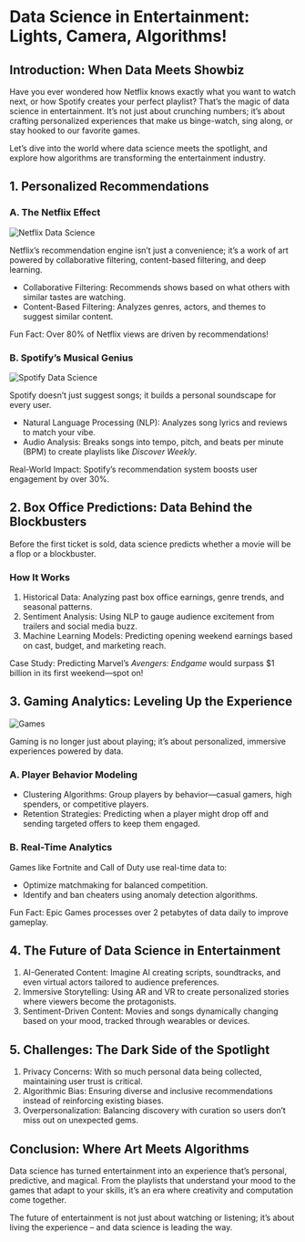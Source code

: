 # Data Science in Entertainment: Lights, Camera, Algorithms!

## Introduction: When Data Meets Showbiz  

Have you ever wondered how Netflix knows exactly what you want to watch next, or how Spotify creates your perfect playlist? That’s the magic of data science in entertainment. It’s not just about crunching numbers; it’s about crafting personalized experiences that make us binge-watch, sing along, or stay hooked to our favorite games.  

Let’s dive into the world where data science meets the spotlight, and explore how algorithms are transforming the entertainment industry.


## 1. Personalized Recommendations

### A. The Netflix Effect 

![Netflix Data Science](../../images/blogs/data_science_netflix.png)

Netflix’s recommendation engine isn’t just a convenience; it’s a work of art powered by collaborative filtering, content-based filtering, and deep learning.  
- Collaborative Filtering: Recommends shows based on what others with similar tastes are watching.  
- Content-Based Filtering: Analyzes genres, actors, and themes to suggest similar content.  

Fun Fact: Over 80% of Netflix views are driven by recommendations!  



### B. Spotify’s Musical Genius

![Spotify Data Science](../../images/blogs/ds_spotify.png)

Spotify doesn’t just suggest songs; it builds a personal soundscape for every user.  
- Natural Language Processing (NLP): Analyzes song lyrics and reviews to match your vibe.  
- Audio Analysis: Breaks songs into tempo, pitch, and beats per minute (BPM) to create playlists like *Discover Weekly*.  

Real-World Impact: Spotify’s recommendation system boosts user engagement by over 30%.



## 2. Box Office Predictions: Data Behind the Blockbusters

Before the first ticket is sold, data science predicts whether a movie will be a flop or a blockbuster.  

### How It Works  
1. Historical Data: Analyzing past box office earnings, genre trends, and seasonal patterns.  
2. Sentiment Analysis: Using NLP to gauge audience excitement from trailers and social media buzz.  
3. Machine Learning Models: Predicting opening weekend earnings based on cast, budget, and marketing reach.  

Case Study: Predicting Marvel’s *Avengers: Endgame* would surpass $1 billion in its first weekend—spot on!



## 3. Gaming Analytics: Leveling Up the Experience 

![Games](../../images/blogs/ds_games.png)

Gaming is no longer just about playing; it’s about personalized, immersive experiences powered by data.  

### A. Player Behavior Modeling

- Clustering Algorithms: Group players by behavior—casual gamers, high spenders, or competitive players.  
- Retention Strategies: Predicting when a player might drop off and sending targeted offers to keep them engaged.  



### B. Real-Time Analytics 

Games like Fortnite and Call of Duty use real-time data to:  
- Optimize matchmaking for balanced competition.  
- Identify and ban cheaters using anomaly detection algorithms.  

Fun Fact: Epic Games processes over 2 petabytes of data daily to improve gameplay.  



## 4. The Future of Data Science in Entertainment  

1. AI-Generated Content: Imagine AI creating scripts, soundtracks, and even virtual actors tailored to audience preferences.  
2. Immersive Storytelling: Using AR and VR to create personalized stories where viewers become the protagonists.  
3. Sentiment-Driven Content: Movies and songs dynamically changing based on your mood, tracked through wearables or devices.  


## 5. Challenges: The Dark Side of the Spotlight  

1. Privacy Concerns: With so much personal data being collected, maintaining user trust is critical.  
2. Algorithmic Bias: Ensuring diverse and inclusive recommendations instead of reinforcing existing biases.  
3. Overpersonalization: Balancing discovery with curation so users don’t miss out on unexpected gems.


## Conclusion: Where Art Meets Algorithms  

Data science has turned entertainment into an experience that’s personal, predictive, and magical. From the playlists that understand your mood to the games that adapt to your skills, it’s an era where creativity and computation come together.  

The future of entertainment is not just about watching or listening; it’s about living the experience – and data science is leading the way.  
